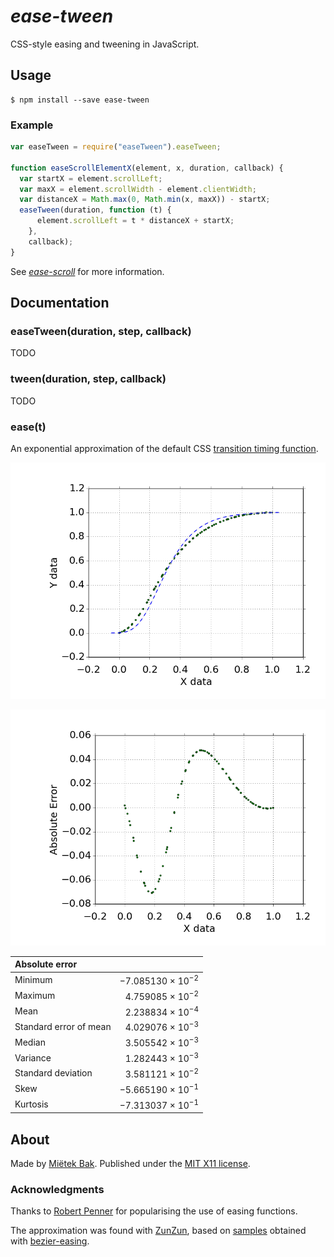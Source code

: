 _ease-tween_
============

CSS-style easing and tweening in JavaScript.


Usage
-----

```
$ npm install --save ease-tween
```


### Example

```js
var easeTween = require("easeTween").easeTween;

function easeScrollElementX(element, x, duration, callback) {
  var startX = element.scrollLeft;
  var maxX = element.scrollWidth - element.clientWidth;
  var distanceX = Math.max(0, Math.min(x, maxX)) - startX;
  easeTween(duration, function (t) {
      element.scrollLeft = t * distanceX + startX;
    },
    callback);
}
```

See [_ease-scroll_](https://github.com/mietek/ease-scroll/) for more information.


Documentation
-------------

### easeTween(duration, step, callback)

TODO


### tween(duration, step, callback)

TODO


### ease(t)

An exponential approximation of the default CSS [transition timing function](https://developer.mozilla.org/en-US/docs/Web/CSS/transition-timing-function).

![](doc/ease.png)

![](doc/error.png)

| Absolute error         |                             |
| :----------------------|---------------------------: |
| Minimum                | −7.085130 × 10<sup>−2</sup> |
| Maximum                |  4.759085 × 10<sup>−2</sup> |
| Mean                   |  2.238834 × 10<sup>−4</sup> |
| Standard error of mean |  4.029076 × 10<sup>−3</sup> |
| Median                 |  3.505542 × 10<sup>−3</sup> |
| Variance               |  1.282443 × 10<sup>−3</sup> |
| Standard deviation     |  3.581121 × 10<sup>−2</sup> |
| Skew                   | −5.665190 × 10<sup>−1</sup> |
| Kurtosis               | −7.313037 × 10<sup>−1</sup> |


About
-----

Made by [Miëtek Bak](https://mietek.io/).  Published under the [MIT X11 license](LICENSE.md).


### Acknowledgments

Thanks to [Robert Penner](http://www.robertpenner.com/easing/) for popularising the use of easing functions.

The approximation was found with [ZunZun](http://zunzun.com/Equation/2/Simple/Simple%20Equation%2023/), based on [samples](doc/samples.csv) obtained with [bezier-easing](https://github.com/gre/bezier-easing).
